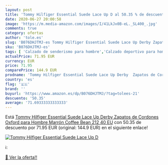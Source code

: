 ```yaml
---
layout: post
title: 'Tommy Hilfiger Essential Suede Lace Up D al 50.35 % de descuento'
date: 2020-06-27 20:00:58
image: 'https://m.media-amazon.com/images/I/41LkJx0B-eL._SL400_.jpg'
comments: true
category: ofertas
author: 'tole.es'
slug: 'B076DHJTMJ-es Tommy Hilfiger Essential Suede Lace Up Derby Zapatos de...'
sku: 'B076DHJTMJ-es'
tags: [ 'Calzado de senderismo para hombre','Calzado deportivo para hombre','Chanclas y sandalias de piscina para hombre','Zapatillas de senderismo para hombre','Zapatillas y calzado deportivo para hombre','Zapatos','Zapatos para hombre','Zapatos y complementos','zapatos', ]
actualPrice: 71.95 EUR
currency: EUR
price: 71.95
comparePrice: 144.9 EUR
prodname: 'Tommy Hilfiger Essential Suede Lace Up Derby  Zapatos de Cordones Oxford para Hombre  Marrón  Coffee Bean 212   40 EU'
country: 'es'
flag: '🇪🇸'
brand: ''
buyurl: 'https://www.amazon.es/dp/B076DHJTMJ/?tag=tolees-21'
descuento: '50.35'
average: '71.69333333333333'
---
```


Está [Tommy Hilfiger Essential Suede Lace Up Derby  Zapatos de Cordones Oxford para Hombre  Marrón  Coffee Bean 212   40 EU](https://www.amazon.es/dp/B076DHJTMJ/?tag=tolees-21) con 50.35 de descuento por 71.95 EUR (original: 144.9 EUR) en el siguiente enlace!

[![Tommy Hilfiger Essential Suede Lace Up D](https://m.media-amazon.com/images/I/41LkJx0B-eL._SL400_.jpg)](https://www.amazon.es/dp/B076DHJTMJ/?tag=tolees-21)

ℹ️:


[🛒 Ver la oferta!!](https://www.amazon.es/dp/B076DHJTMJ/?tag=tolees-21)
